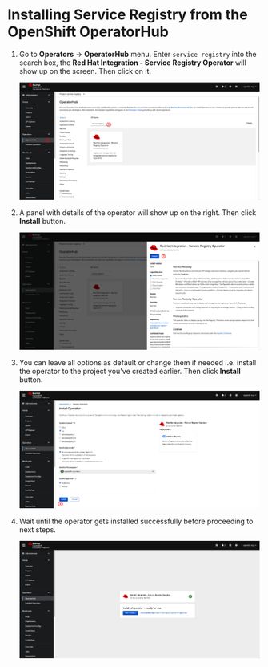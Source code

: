 # Installing Service Registry from the OpenShift OperatorHub

1. Go to **Operators** -> **OperatorHub** menu. Enter `service registry` into the search box, the **Red Hat Integration - Service Registry Operator** will show up on the screen. Then click on it.

   ![Service Registry installation](../../images/service-registry-operator-installation-1.png)

2. A panel with details of the operator will show up on the right. Then click **Install** button.

   ![Service Registry installation](../../images/service-registry-operator-installation-2.png)

3. You can leave all options as default or change them if needed i.e. install the operator to the project you've created earlier. Then click **Install** button.

   ![Service Registry installation](../../images/service-registry-operator-installation-3.png)

4. Wait until the operator gets installed successfully before proceeding to next steps.

   ![Service Registry installation](../../images/service-registry-operator-installation-4.png)
